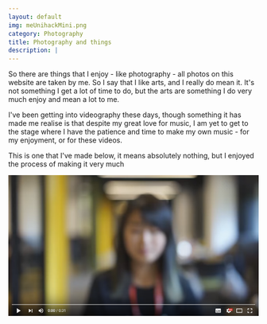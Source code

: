 ```yaml
---
layout: default
img: meUnihackMini.png 
category: Photography
title: Photography and things
description: |
---
```

So there are things that I enjoy - like photography - all photos on this website are taken by me. So I say that I like arts, and I really do mean it. It's not something I get a lot of time to do, but the arts are something I do very much enjoy and mean a lot to me.
                  
I've been getting into videography these days, though something it has made me realise is that despite my great love for music, I am yet to get to the stage where I have the patience and time to make my own music - for my enjoyment, or for these videos.

This is one that I've made below, it means absolutely nothing, but I enjoyed the process of making it very much

[![Be the Change](/img/photography/beTheChange.png)](https://www.youtube.com/watch?v=16Z-D1U_rEQ)